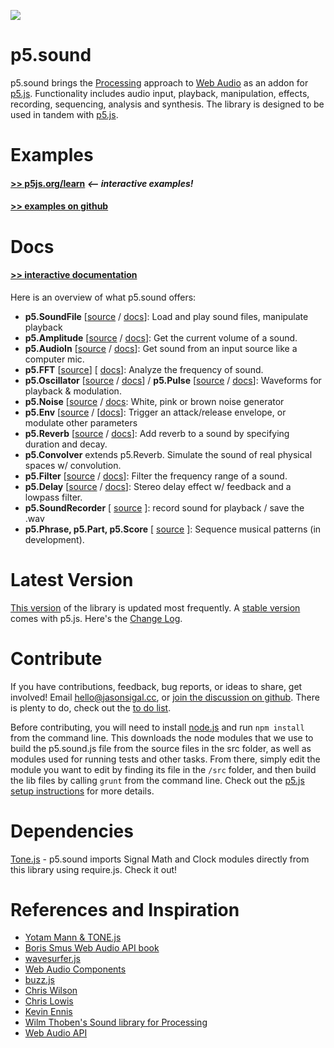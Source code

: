 
![](http://p5js.org/img/libraries/sound.jpg)

p5.sound
========
p5.sound brings the [Processing](http://processing.org) approach to [Web Audio](http://w3.org/TR/webaudio/) as an addon for [p5.js](http://github.com/lmccart/p5.js). Functionality includes audio input, playback, manipulation, effects, recording, sequencing, analysis and synthesis. The library is designed to be used in tandem with [p5.js](http://p5js.org).

 Examples
========
#### [>> p5js.org/learn](http://p5js.org/learn/)  ***<-- interactive examples!***

#### [>> examples on github](https://github.com/therewasaguy/p5.sound/tree/master/examples)


Docs
============
#### [>> interactive documentation](http://p5js.org/reference/#/libraries/p5.sound)

Here is an overview of what p5.sound offers:
- **p5.SoundFile** [[source](https://github.com/therewasaguy/p5.sound/blob/master/src/soundfile.js) /  [docs](http://p5js.org/reference/#/p5.SoundFile)]:  Load and play sound files, manipulate playback
- **p5.Amplitude** [[source](https://github.com/therewasaguy/p5.sound/blob/master/src/amplitude.js) /  [docs](http://p5js.org/reference/#/p5.Amplitude)]: Get the current volume of a sound.
- **p5.AudioIn** [[source](https://github.com/therewasaguy/p5.sound/blob/master/src/audioin.js) /  [docs](http://p5js.org/reference/#/p5.AudioIn)]: Get sound from an input source like a computer mic.
- **p5.FFT** [[source](https://github.com/therewasaguy/p5.sound/blob/master/src/fft.js)] [ [docs](http://p5js.org/reference/#/p5.FFT)]: Analyze the frequency of sound.
- **p5.Oscillator** [[source](https://github.com/therewasaguy/p5.sound/blob/master/src/oscillator.js) /  [docs](http://p5js.org/reference/#/p5.Oscillator)] / **p5.Pulse** [[source](https://github.com/therewasaguy/p5.sound/blob/master/src/pulse.js) / [docs](http://p5js.org/reference/#/p5.Pulse)]: Waveforms for playback & modulation.
- **p5.Noise** [[source](https://github.com/therewasaguy/p5.sound/blob/master/src/noise.js) / [docs](http://p5js.org/reference/#/p5.Noise): White, pink or brown noise generator
- **p5.Env** [[source](https://github.com/therewasaguy/p5.sound/blob/master/src/env.js) / [[docs](http://p5js.org/reference/#/p5.Env)]: Trigger an attack/release envelope, or modulate other parameters
- **p5.Reverb** [[source](https://github.com/therewasaguy/p5.sound/blob/master/src/reverb.js) / [docs](http://p5js.org/reference/#/p5.Reverb)]: Add reverb to a sound by specifying duration and decay. 
- **p5.Convolver** extends p5.Reverb. Simulate the sound of real physical spaces w/ convolution.
- **p5.Filter** [[source](https://github.com/therewasaguy/p5.sound/blob/master/src/filter.js) / [docs](http://p5js.org/reference/#/p5.Filter)]: Filter the frequency range of a sound.
- **p5.Delay** [[source](https://github.com/therewasaguy/p5.sound/blob/master/src/delay.js) / [docs](http://p5js.org/reference/#/p5.Delay)]: Stereo delay effect w/ feedback and a lowpass filter.
- **p5.SoundRecorder** [ [source](https://github.com/therewasaguy/p5.sound/blob/master/src/soundrecorder.js) ]: record sound for playback / save the .wav
- **p5.Phrase, p5.Part, p5.Score** [ [source](https://github.com/therewasaguy/p5.sound/blob/master/src/looper.js) ]: Sequence musical patterns (in development).


Latest Version
========
[This version](https://github.com/therewasaguy/p5.sound/blob/master/lib) of the library is updated most frequently. A [stable version](http://p5js.org/download/) comes with p5.js. Here's the [Change Log](https://github.com/therewasaguy/p5.sound/blob/master/changelog.md).

Contribute
========
If you have contributions, feedback, bug reports, or ideas to share, get involved! Email hello@jasonsigal.cc, or [join the discussion on github](https://github.com/therewasaguy/p5.sound/issues). There is plenty to do, check out the [to do list](https://github.com/therewasaguy/p5.sound/blob/master/todo.md).

Before contributing, you will need to install [node.js](https://nodejs.org/) and run ```npm install``` from the command line. This downloads the node modules that we use to build the p5.sound.js file from the source files in the src folder, as well as modules used for running tests and other tasks. From there, simply edit the module you want to edit by finding its file in the ```/src``` folder, and then build the lib files by calling ```grunt``` from the command line. Check out the [p5.js setup instructions](https://github.com/lmccart/p5.js/wiki/Development) for more details.

Dependencies
=========
[Tone.js](https://github.com/TONEnoTONE/Tone.js) - p5.sound imports Signal Math and Clock modules directly from this library using require.js. Check it out!

References and Inspiration
=========
- [Yotam Mann & TONE.js](https://github.com/TONEnoTONE/Tone.js)
- [Boris Smus Web Audio API book](http://www.apache.org/licenses/LICENSE-2.0)
- [wavesurfer.js](https://github.com/katspaugh/wavesurfer.js)
- [Web Audio Components](https://github.com/web-audio-components)
- [buzz.js](http://buzz.jaysalvat.com/)
- [Chris Wilson](https://github.com/cwilso/)
- [Chris Lowis](http://blog.chrislowis.co.uk/)
- [Kevin Ennis](https://github.com/kevincennis)
- [Wilm Thoben's Sound library for Processing](https://github.com/processing/processing/tree/master/java/libraries/sound)
- [Web Audio API](http://webaudio.github.io/web-audio-api/)
